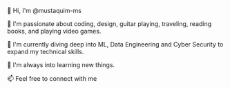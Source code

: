 👋 Hi, I'm @mustaquim-ms

👀 I'm passionate about coding, design, guitar playing, traveling, reading books, and playing video games.

🌱 I'm currently diving deep into ML, Data Engineering and Cyber Security to expand my technical skills.

💞️ I'm always into learning new things.

📫 Feel free to connect with me

<!---
mustaquim-ms/mustaquim-ms is a ✨ special ✨ repository because its `README.md` (this file) appears on your GitHub profile.
You can click the Preview link to take a look at your changes.
--->
